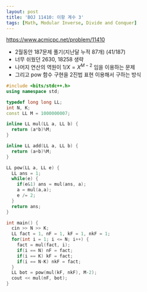 ```yaml
---
layout: post
title: 'BOJ 11410: 이항 계수 3'
tags: [Math, Modular Inverse, Divide and Conquer]
---
```


<https://www.acmicpc.net/problem/11410>

- 2월동안 187문제 풀기(지난달 누적 87개) (41/187)
- 너무 쉬웠던 2630, 18258 생략
- 나머지 연산의 역원이 $1/X = X^{M-2}$ 임을 이용하는 문제
- 그리고 pow 함수 구현을 2진법 표현 이용해서 구하는 방식

```c++
#include <bits/stdc++.h>
using namespace std;

typedef long long LL;
int N, K;
const LL M = 1000000007;

inline LL mul(LL a, LL b) {
  return (a*b)%M;
}

inline LL add(LL a, LL b) {
  return (a+b)%M;
}

LL pow(LL a, LL e) {
  LL ans = 1;
  while(e) {
    if(e&1) ans = mul(ans, a);
    a = mul(a,a);
    e /= 2;
  }
  return ans;
}

int main() {
  cin >> N >> K;
  LL fact = 1, nF = 1, kF = 1, nkF = 1;
  for(int i = 1; i <= N; i++) {
    fact = mul(fact, i);
    if(i == N) nF = fact;
    if(i == K) kF = fact;
    if(i == N-K) nkF = fact;
  }
  LL bot = pow(mul(kF, nkF), M-2);
  cout << mul(nF, bot);
}
```

